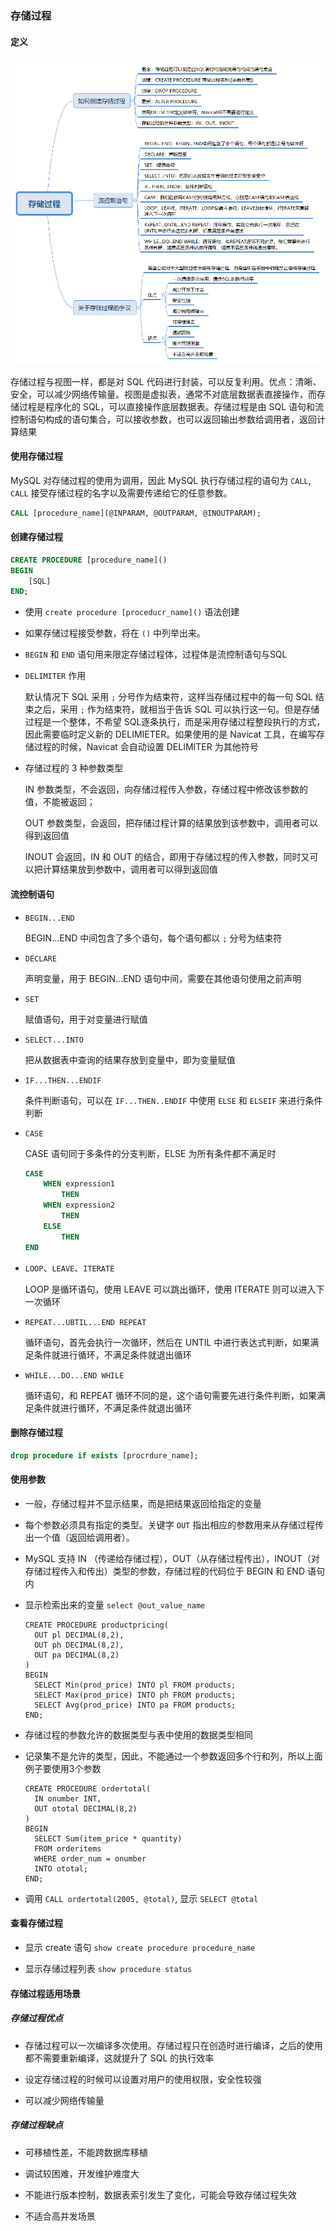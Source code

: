 ### 存储过程

#### 定义

![](./Images/存储过程概览.png)

存储过程与视图一样，都是对 SQL 代码进行封装，可以反复利用。优点：清晰、安全，可以减少网络传输量。视图是虚拟表，通常不对底层数据表直接操作，而存储过程是程序化的 SQL，可以直接操作底层数据表。存储过程是由 SQL 语句和流控制语句构成的语句集合，可以接收参数，也可以返回输出参数给调用者，返回计算结果

#### 使用存储过程

MySQL 对存储过程的使用为调用，因此 MySQL 执行存储过程的语句为 `CALL`, `CALL` 接受存储过程的名字以及需要传递给它的任意参数。

```sql
CALL [procedure_name](@INPARAM, @OUTPARAM, @INOUTPARAM);
```

#### 创建存储过程

```sql
CREATE PROCEDURE [procedure_name]()
BEGIN
    [SQL]
END;
```

* 使用 `create procedure [proceducr_name]()` 语法创建

* 如果存储过程接受参数，将在 `()` 中列举出来。

* `BEGIN` 和 `END` 语句用来限定存储过程体，过程体是流控制语句与SQL

* `DELIMITER` 作用

   默认情况下 SQL 采用 `;` 分号作为结束符，这样当存储过程中的每一句 SQL 结束之后，采用 `;` 作为结束符，就相当于告诉 SQL 可以执行这一句。但是存储过程是一个整体，不希望 SQL逐条执行，而是采用存储过程整段执行的方式，因此需要临时定义新的 DELIMIETER。如果使用的是 Navicat 工具，在编写存储过程的时候，Navicat 会自动设置 DELIMITER 为其他符号

* 存储过程的 3 种参数类型

  IN 参数类型，不会返回，向存储过程传入参数，存储过程中修改该参数的值，不能被返回；

  OUT 参数类型，会返回，把存储过程计算的结果放到该参数中，调用者可以得到返回值

  INOUT 会返回，IN 和 OUT 的结合，即用于存储过程的传入参数，同时又可以把计算结果放到参数中，调用者可以得到返回值

#### 流控制语句

  * `BEGIN...END`

	BEGIN...END 中间包含了多个语句，每个语句都以 `;` 分号为结束符

  * `DECLARE`

    声明变量，用于 BEGIN...END 语句中间，需要在其他语句使用之前声明

  * `SET`

	赋值语句，用于对变量进行赋值

  * `SELECT...INTO`

    把从数据表中查询的结果存放到变量中，即为变量赋值

  * `IF...THEN...ENDIF`

    条件判断语句，可以在 `IF...THEN..ENDIF` 中使用 `ELSE` 和 `ELSEIF` 来进行条件判断

  * `CASE`

    CASE 语句同于多条件的分支判断，ELSE 为所有条件都不满足时

	```sql
	CASE
		WHEN expression1 
			THEN
		WHEN expression2 
			THEN
		ELSE
		    THEN
	END
	```

  * `LOOP`、`LEAVE`、`ITERATE`

     LOOP 是循环语句，使用 LEAVE 可以跳出循环，使用 ITERATE 则可以进入下一次循环

  * `REPEAT...UBTIL...END REPEAT`

     循环语句，首先会执行一次循环，然后在 UNTIL 中进行表达式判断，如果满足条件就进行循环，不满足条件就退出循环

  * `WHILE...DO...END WHILE`

	循环语句，和 REPEAT 循环不同的是，这个语句需要先进行条件判断，如果满足条件就进行循环，不满足条件就退出循环

#### 删除存储过程

```sql
drop procedure if exists [procrdure_name];
```


#### 使用参数

* 一般，存储过程并不显示结果，而是把结果返回给指定的变量

* 每个参数必须具有指定的类型。关键字 `OUT` 指出相应的参数用来从存储过程传出一个值（返回给调用者）。

* MySQL 支持 IN （传递给存储过程），OUT（从存储过程传出），INOUT（对存储过程传入和传出）类型的参数，存储过程的代码位于 BEGIN 和 END 语句内

* 显示检索出来的变量 `select @out_value_name`

  ```mysql
  CREATE PROCEDURE productpricing(
  	OUT pl DECIMAL(8,2),
  	OUT ph DECIMAL(8,2),
  	OUT pa DECIMAL(8,2)
  )
  BEGIN
  	SELECT Min(prod_price) INTO pl FROM products;
  	SELECT Max(prod_price) INTO ph FROM products;
  	SELECT Avg(prod_price) INTO pa FROM products;
  END;
  ```

* 存储过程的参数允许的数据类型与表中使用的数据类型相同

* 记录集不是允许的类型，因此，不能通过一个参数返回多个行和列，所以上面例子要使用3个参数

  ```mysql
  CREATE PROCEDURE ordertotal(
  	IN onumber INT,
  	OUT ototal DECIMAL(8,2)
  )
  BEGIN
  	SELECT Sum(item_price * quantity)
  	FROM orderitems
  	WHERE order_num = onumber
  	INTO ototal;
  END;
  ```

* 调用 `CALL ordertotal(2005, @total)`, 显示 `SELECT @total`

 #### 查看存储过程

* 显示 create 语句 `show create procedure procedure_name`

* 显示存储过程列表 `show procedure status`

  
#### 存储过程适用场景

##### 存储过程优点

* 存储过程可以一次编译多次使用。存储过程只在创造时进行编译，之后的使用都不需要重新编译，这就提升了 SQL 的执行效率

* 设定存储过程的时候可以设置对用户的使用权限，安全性较强

* 可以减少网络传输量

##### 存储过程缺点

* 可移植性差，不能跨数据库移植

* 调试较困难，开发维护难度大

* 不能进行版本控制，数据表索引发生了变化，可能会导致存储过程失效

* 不适合高并发场景